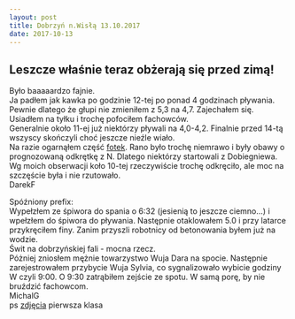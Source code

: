 ```yaml
---
layout: post
title: Dobrzyń n.Wisłą 13.10.2017
date: 2017-10-13
---
```


## Leszcze właśnie teraz obżerają się przed zimą!  

Było baaaaardzo fajnie.  
Ja padłem jak kawka po godzinie 12-tej po ponad 4 godzinach pływania. Pewnie dlatego że głupi nie zmieniłem z 5,3 na 4,7.
Zajechałem się. Usiadłem na tyłku i trochę pofociłem fachowców.  
Generalnie około 11-ej już niektórzy pływali na 4,0-4,2. Finalnie przed 14-tą wszyscy skończyli choć jeszcze nieźle wiało.  
Na razie ogarnąłem część [fotek](https://www.facebook.com/vistulasurf/photos/pcb.1053158048157863/1053155694824765/?type=3&theater). 
Rano było trochę niemrawo i były obawy o prognozowaną odkrętkę z N. 
Dlatego niektórzy startowali z Dobiegniewa. Wg moich obserwacji koło 10-tej rzeczywiście trochę odkręciło,
ale moc na szczęście była i nie rzutowało.  
DarekF  

Spóźniony prefix:  
Wypełzłem ze śpiwora do spania o 6:32 (jesienią to jeszcze ciemno...) i wpełzłem do śpiwora do pływania.
Następnie otaklowałem 5.0 i przy latarce przykręciłem finy. Zanim przyszli robotnicy od betonowania byłem już na wodzie.  
Świt na dobrzyńskiej fali - mocna rzecz.  
Póżniej zniosłem mężnie towarzystwo Wuja Dara na spocie. Następnie zarejestrowałem przybycie Wuja Sylvia,
co sygnalizowało wybicie godziny W czyli 9:00. O 9:30 zatrąbiłem zejście ze spotu. W samą porę, by nie bruździć fachowcom.  
MichalG  
ps [zdjęcia](https://www.facebook.com/vistulasurf/photos/pcb.1053629921444009/1053627991444202/?type=3&theater) pierwsza klasa
